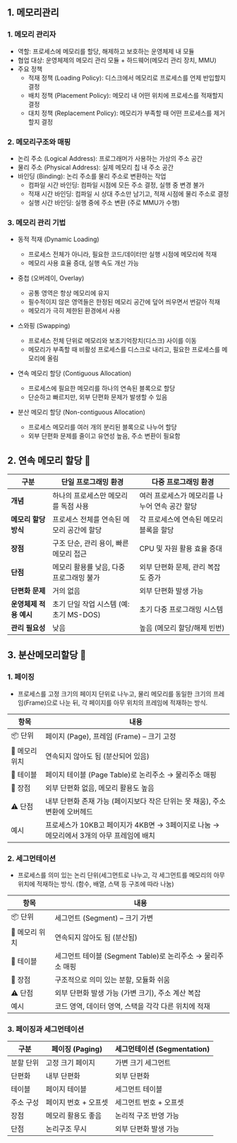 ## 1. 메모리관리

### 1. 메모리 관리자
- 역할: 프로세스에 메모리를 할당, 해제하고 보호하는 운영체제 내 모듈
- 협업 대상: 운영체제의 메모리 관리 모듈 + 하드웨어(메모리 관리 장치, MMU)
- 주요 정책
    - 적재 정책 (Loading Policy): 디스크에서 메모리로 프로세스를 언제 반입할지 결정
    - 배치 정책 (Placement Policy): 메모리 내 어떤 위치에 프로세스를 적재할지 결정
    - 대치 정책 (Replacement Policy): 메모리가 부족할 때 어떤 프로세스를 제거할지 결정

### 2. 메모리구조와 매핑
- 논리 주소 (Logical Address): 프로그래머가 사용하는 가상의 주소 공간
- 물리 주소 (Physical Address): 실제 메모리 칩 내 주소 공간
- 바인딩 (Binding): 논리 주소를 물리 주소로 변환하는 작업
    - 컴파일 시간 바인딩: 컴파일 시점에 모든 주소 결정, 실행 중 변경 불가
    - 적재 시간 바인딩: 컴파일 시 상대 주소만 남기고, 적재 시점에 물리 주소로 결정
    - 실행 시간 바인딩: 실행 중에 주소 변환 (주로 MMU가 수행)

### 3. 메모리 관리 기법
- 동적 적재 (Dynamic Loading)
    - 프로세스 전체가 아니라, 필요한 코드/데이터만 실행 시점에 메모리에 적재
    - 메모리 사용 효율 증대, 실행 속도 개선 가능

- 중첩 (오버레이, Overlay)
    - 공통 영역은 항상 메모리에 유지
    - 필수적이지 않은 영역들은 한정된 메모리 공간에 덮어 씌우면서 번갈아 적재
    - 메모리가 극히 제한된 환경에서 사용

- 스와핑 (Swapping)
    - 프로세스 전체 단위로 메모리와 보조기억장치(디스크) 사이를 이동
    - 메모리가 부족할 때 비활성 프로세스를 디스크로 내리고, 필요한 프로세스를 메모리에 올림

- 연속 메모리 할당 (Contiguous Allocation)
    - 프로세스에 필요한 메모리를 하나의 연속된 블록으로 할당
    - 단순하고 빠르지만, 외부 단편화 문제가 발생할 수 있음

- 분산 메모리 할당 (Non-contiguous Allocation)
    - 프로세스 메모리를 여러 개의 분리된 블록으로 나누어 할당
    - 외부 단편화 문제를 줄이고 유연성 높음, 주소 변환이 필요함

## 2. 연속 메모리 할당 🔖
| 구분             | 단일 프로그래밍 환경 | 다중 프로그래밍 환경                |
| -------------- | --------------------------- | -------------------------- |
| **개념**         | 하나의 프로세스만 메모리를 독점 사용        | 여러 프로세스가 메모리를 나누어 연속 공간 할당 |
| **메모리 할당 방식**  | 프로세스 전체를 연속된 메모리 공간에 할당     | 각 프로세스에 연속된 메모리 블록을 할당     |
| **장점**         | 구조 단순, 관리 용이, 빠른 메모리 접근     | CPU 및 자원 활용 효율 증대          |
| **단점**         | 메모리 활용률 낮음, 다중 프로그래밍 불가     | 외부 단편화 문제, 관리 복잡도 증가       |
| **단편화 문제**     | 거의 없음                       | 외부 단편화 발생 가능               |
| **운영체제 적용 예시** | 초기 단일 작업 시스템 (예: 초기 MS-DOS) | 초기 다중 프로그래밍 시스템            |
| **관리 필요성**     | 낮음| 높음 (메모리 할당/해제 빈번)          |

## 3. 분산메모리할당 🔖
### 1. 페이징
- 프로세스를 고정 크기의 페이지 단위로 나누고, 물리 메모리를 동일한 크기의 프레임(Frame)으로 나눈 뒤, 각 페이지를 아무 위치의 프레임에 적재하는 방식.

| 항목        | 내용                                                      |
| --------- | ------------------------------------------------------- |
| 📦 단위     | 페이지 (Page), 프레임 (Frame) – 크기 고정|
| 📍 메모리 위치 | 연속되지 않아도 됨 (분산되어 있음)|
| 📄 테이블    | 페이지 테이블 (Page Table)로 논리주소 → 물리주소 매핑|
| 🎯 장점     | 외부 단편화 없음, 메모리 활용도 높음|
| ⚠️ 단점     | 내부 단편화 존재 가능 (페이지보다 작은 단위는 못 채움), 주소변환에 오버헤드|
| 예시        | 프로세스가 10KB고 페이지가 4KB면 → 3페이지로 나눔 → 메모리에서 3개의 아무 프레임에 배치 |

### 2. 세그먼테이션
- 프로세스를 의미 있는 논리 단위(세그먼트로 나누고, 각 세그먼트를 메모리의 아무 위치에 적재하는 방식. (함수, 배열, 스택 등 구조에 따라 나눔)

| 항목        | 내용                                       |
| --------- | ---------------------------------------- |
| 📦 단위     | 세그먼트 (Segment) – 크기 가변                   |
| 📍 메모리 위치 | 연속되지 않아도 됨 (분산됨)                         |
| 📄 테이블    | 세그먼트 테이블 (Segment Table)로 논리주소 → 물리주소 매핑 |
| 🎯 장점     | 구조적으로 의미 있는 분할, 모듈화 쉬움                   |
| ⚠️ 단점     | 외부 단편화 발생 가능 (가변 크기), 주소 계산 복잡           |
| 예시        | 코드 영역, 데이터 영역, 스택을 각각 다른 위치에 적재          |

### 3. 페이징과 세그먼테이션
| 구분    | 페이징 (Paging) | 세그먼테이션 (Segmentation) |
| ----- | ------------ | --------------------- |
| 분할 단위 | 고정 크기 페이지    | 가변 크기 세그먼트            |
| 단편화   | 내부 단편화       | 외부 단편화                |
| 테이블   | 페이지 테이블      | 세그먼트 테이블              |
| 주소 구성 | 페이지 번호 + 오프셋 | 세그먼트 번호 + 오프셋         |
| 장점    | 메모리 활용도 좋음   | 논리적 구조 반영 가능          |
| 단점    | 논리구조 무시      | 외부 단편화 발생 가능          |
